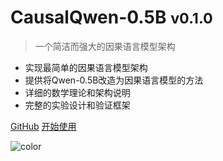 # CausalQwen-0.5B <small>v0.1.0</small>

> 一个简洁而强大的因果语言模型架构

- 实现最简单的因果语言模型架构
- 提供将Qwen-0.5B改造为因果语言模型的方法
- 详细的数学理论和架构说明
- 完整的实验设计和验证框架

[GitHub](https://github.com/yourusername/causal-lm-project)
[开始使用](#causalqwen-05b-因果语言模型架构)

<!-- 背景图片 -->

![color](#f0f0f0)

